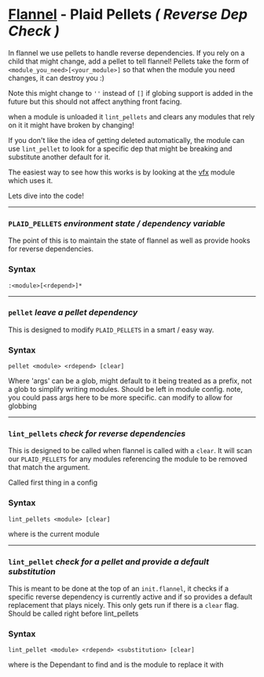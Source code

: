 # [Flannel][readme-md] - Plaid Pellets *( Reverse Dep Check )*

In flannel we use pellets to handle reverse dependencies. If you rely on a child that might change, add a pellet to tell flannel! Pellets take the form of `<module_you_need>[<your_module>]` so that when the module you need changes, it can destroy you :)

Note this might change to `''` instead of `[]` if globing support is added in the future but this should not affect anything front facing.

when a module is unloaded it `lint_pellets` and clears any modules that rely on it it might have broken by changing!

If you don't like the idea of getting deleted automatically, the module can use `lint_pellet` to look for a specific dep that might be breaking and substitute another default for it.

The easiest way to see how this works is by looking at the [vfx][vfx-readme] module which uses it.

Lets dive into the code!

---

### `PLAID_PELLETS` *environment state / dependency variable*

The point of this is to maintain the state of flannel as well as provide hooks for reverse dependencies. 

### Syntax

`:<module>[<rdepend>]*`

---

### `pellet` *leave a pellet dependency*

This is designed to modify `PLAID_PELLETS` in a smart / easy way.

### Syntax

`pellet <module> <rdepend> [clear]`

Where <module>'args' can be a glob, might default to it being treated as a prefix, not a glob to simplify writing modules. Should be left in module config. note, you could pass args here to be more specific. can modify to allow for globbing

---

### `lint_pellets` *check for reverse dependencies*

This is designed to be called when flannel is called with a `clear`. It will scan our `PLAID_PELLETS` for any modules referencing the module to be removed that match the argument.

Called first thing in a config

### Syntax

`lint_pellets <module> [clear]`

where *<module>* is the current module

---

### `lint_pellet` *check for a pellet and provide a default substitution*

This is meant to be done at the top of an `init.flannel`, it checks if a specific reverse dependency is currently active and if so provides a default replacement that plays nicely. This only gets run if there is a `clear` flag. Should be called right before lint_pellets

### Syntax

`lint_pellet <module> <rdepend> <substitution> [clear]`

where *<module glob to find>* is the Dependant to find and *<substitution>* is the module to replace it with

[vfx-readme]: ../vfx/README.md "Vfx Prototype Module"
[readme-md]: ../README.md "Flannel Readme"